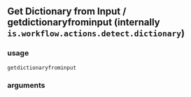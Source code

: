 
## Get Dictionary from Input / getdictionaryfrominput (internally `is.workflow.actions.detect.dictionary`)


### usage
`getdictionaryfrominput `

### arguments

